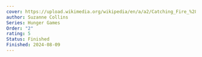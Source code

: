 ```yaml
---
cover: https://upload.wikimedia.org/wikipedia/en/a/a2/Catching_Fire_%28Suzanne_Collins_novel_-_cover_art%29.jpg
author: Suzanne Collins
Series: Hunger Games
Order: "2"
rating: 5
Status: Finished
Finished: 2024-08-09
---
```








